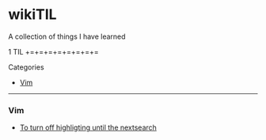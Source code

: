 # wikiTIL

A collection of things I have learned

1 TIL
+=+=+=+=+=+=+=+=

Categories

* [Vim](#vim)

---

### Vim

- [To turn off highligting until the nextsearch](vim/highlighting.md)
